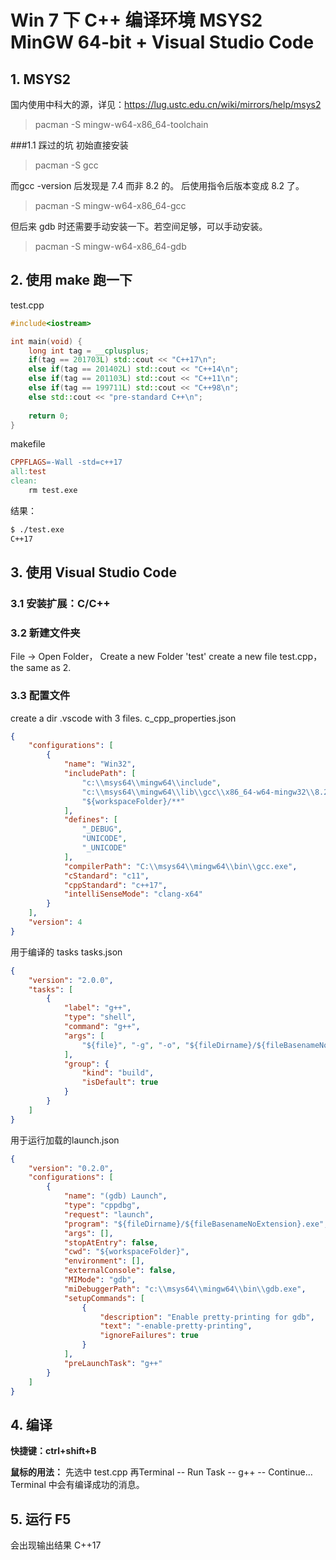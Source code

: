 # Win 7 下 C++ 编译环境 MSYS2 MinGW 64-bit + Visual Studio Code

## 1. MSYS2 
国内使用中科大的源，详见：https://lug.ustc.edu.cn/wiki/mirrors/help/msys2

> pacman -S mingw-w64-x86_64-toolchain

###1.1 踩过的坑
初始直接安装

> pacman -S gcc

而gcc -version 后发现是 7.4 而非 8.2 的。
后使用指令后版本变成 8.2 了。
> pacman -S mingw-w64-x86_64-gcc

但后来 gdb 时还需要手动安装一下。若空间足够，可以手动安装。
> pacman -S mingw-w64-x86_64-gdb

## 2. 使用 make 跑一下

test.cpp

```cpp
#include<iostream>

int main(void) {
    long int tag = __cplusplus;
    if(tag == 201703L) std::cout << "C++17\n";
    else if(tag == 201402L) std::cout << "C++14\n";
    else if(tag == 201103L) std::cout << "C++11\n";
    else if(tag == 199711L) std::cout << "C++98\n";
    else std::cout << "pre-standard C++\n";
    
    return 0;
}

```

makefile

```makefile
CPPFLAGS=-Wall -std=c++17
all:test
clean:
	rm test.exe
```

结果：
```bash
$ ./test.exe
C++17
```

## 3. 使用 Visual Studio Code
### 3.1 安装扩展：C/C++

### 3.2 新建文件夹
File -> Open Folder， Create a new Folder 'test'
create a new file test.cpp， the same as 2.

### 3.3 配置文件
create a dir .vscode with 3 files.
c_cpp_properties.json
```json
{
    "configurations": [
        {
            "name": "Win32",
            "includePath": [
                "c:\\msys64\\mingw64\\include",
                "c:\\msys64\\mingw64\\lib\\gcc\\x86_64-w64-mingw32\\8.2.1\\include",
                "${workspaceFolder}/**"
            ],
            "defines": [
                "_DEBUG",
                "UNICODE",
                "_UNICODE"
            ],
            "compilerPath": "C:\\msys64\\mingw64\\bin\\gcc.exe",
            "cStandard": "c11",
            "cppStandard": "c++17",
            "intelliSenseMode": "clang-x64"
        }
    ],
    "version": 4
}
```

用于编译的 tasks
tasks.json
```json
{
    "version": "2.0.0",
    "tasks": [
        {
            "label": "g++",
            "type": "shell",
            "command": "g++",
            "args": [
                "${file}", "-g", "-o", "${fileDirname}/${fileBasenameNoExtension}.exe", "-std=c++17"
            ],
            "group": {
                "kind": "build",
                "isDefault": true
            }
        }
    ]
}
```

用于运行加载的launch.json
```json
{
    "version": "0.2.0",
    "configurations": [
        {
            "name": "(gdb) Launch",
            "type": "cppdbg",
            "request": "launch",
            "program": "${fileDirname}/${fileBasenameNoExtension}.exe",
            "args": [],
            "stopAtEntry": false,
            "cwd": "${workspaceFolder}",
            "environment": [],
            "externalConsole": false,
            "MIMode": "gdb",
            "miDebuggerPath": "c:\\msys64\\mingw64\\bin\\gdb.exe",
            "setupCommands": [
                {
                    "description": "Enable pretty-printing for gdb",
                    "text": "-enable-pretty-printing",
                    "ignoreFailures": true
                }
            ],
            "preLaunchTask": "g++"
        }
    ]
}
```

## 4. 编译
**快捷键：ctrl+shift+B**

**鼠标的用法：**
先选中 test.cpp
再Terminal -- Run Task -- g++ -- Continue...
Terminal 中会有编译成功的消息。

## 5. 运行 F5
会出现输出结果 
C++17

